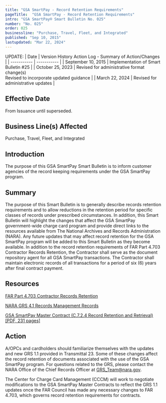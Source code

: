 ```yaml
---
title: "GSA SmartPay - Record Retention Requirements"
pageTitle:  "GSA SmartPay - Record Retention Requirements"
intro: "GSA SmartPay® Smart Bulletin No. 025"
number: "No. 025"
order: 025
businessline: "Purchase, Travel, Fleet, and Integrated"
published: "Sep 10, 2015"
lastupdated: "Mar 22, 2024"
---
```


UPDATE:
| Date | Version History Action Log - Summary of Action/Changes |
| ----------- | ----------- |
| September 10, 2015 | Implementation of Smart Bulletin #25 |
| October 25, 2023 | Revised for administrative format change(s) <br> Revised to incorporate updated guidance |
| March 22, 2024 | Revised for administrative updates |

## Effective Date

From Issuance until superseded.

## Business Line(s) Affected

Purchase, Travel, Fleet, and Integrated


## Introduction

The purpose of this GSA SmartPay Smart Bulletin is to inform customer agencies of the record keeping requirements under the GSA SmartPay program.

## Summary

The purpose of this Smart Bulletin is to generally describe records retention requirements and to allow reductions in the retention period for specific classes of records under prescribed circumstances. In addition, this Smart Bulletin will highlight the changes that affect the GSA SmartPay government-wide charge card program and provide direct links to the resources available from The National Archives and Records Administration (NARA). Any future updates that may affect record retention for the GSA SmartPay program will be added to this Smart Bulletin as they become available. In addition to the record retention requirements of FAR Part 4.703 Contractor Records Retention, the Contractor shall serve as the document repository agent for all GSA SmartPay transactions. The Contractor shall maintain electronic records of all transactions for a period of six (6) years after final contract payment.

## Resources 

[FAR Part 4.703 Contractor Records Retention](https://www.acquisition.gov/far/subpart-4.7)

[NARA GRS 4.1 Records Management Records](https://www.archives.gov/records-mgmt/grs.html)

[GSA SmartPay Master Contract (C.7.2.4 Record Retention and Retrieval)[PDF, 231 pages]](/files/GSA_SP3_Master_Contract.pdf)


## Action

A/OPCs and cardholders should familiarize themselves with the updates and new GRS 1.1 provided in Transmittal 23. Some of these changes affect the record retention of documents associated with the use of the GSA SmartPay program. For questions related to the GRS, please contact the NARA Office of the Chief Records Officer at GRS_Team@nara.gov. 

The Center for Charge Card Management (CCCM) will work to negotiate modifications to the GSA SmartPay Master Contracts to reflect the GRS 1.1 updates once the FAR Council has made any necessary changes to FAR 4.703, which governs record retention requirements for contracts. 

